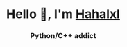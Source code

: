 <h1 align="center" > Hello 👋, I'm <a href="#">Hahalxl</a></h1>
<h3 align="center">Python/C++ addict</h3>
